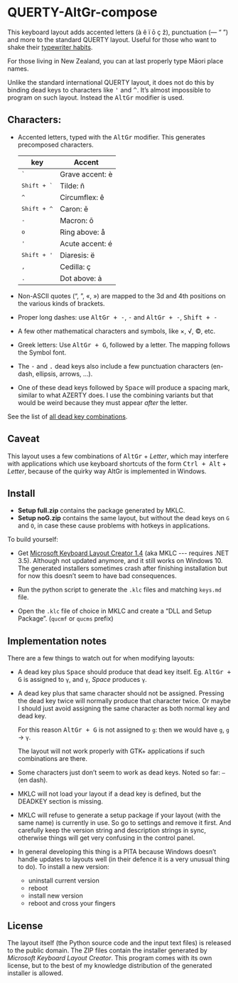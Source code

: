 # QUERTY-AltGr-compose

This keyboard layout adds accented letters (à ê ï ō ç ž), punctuation (— “ ”) and more to the standard QUERTY layout.
Useful for those who want to shake their [typewriter habits](https://practicaltypography.com/typewriter-habits.html).

For those living in New Zealand, you can at last properly type Māori place names.

Unlike the standard international QUERTY layout, it does not do this by binding dead
keys to characters like <kbd>'</kbd> and <kbd>^</kbd>. It’s almost impossible to program
on such layout. Instead the <kbd>AltGr</kbd> modifier is used.

## Characters:

  - Accented letters, typed with the <kbd>AltGr</kbd> modifier. This generates
    precomposed characters.
   
    | key           | Accent           |
    | ------------- | ---------------- |
    | <kbd>`</kbd>  | Grave accent: è  |
    | <kbd>Shift + `</kbd>  | Tilde: ñ |
    | <kbd>^</kbd>  | Circumflex: ê    |
    | <kbd>Shift + ^</kbd>  | Caron: ě |
    | <kbd>-</kbd>  | Macron: ō        |
    | <kbd>o</kbd>  | Ring above: å    |
    | <kbd>'</kbd>  | Acute accent: é  |
    | <kbd>Shift + '</kbd>  | Diaresis: ë |
    | <kbd>,</kbd>  | Cedilla: ç       |
    | <kbd>.</kbd>  | Dot above: ȧ     |

  - Non-ASCII quotes (“, ”, «, ») are mapped to the 3d and 4th positions on the various kinds of brackets.
  
  - Proper long dashes: use <kbd>AltGr + -</kbd>, <kbd>-</kbd> and <kbd>AltGr + -</kbd>, <kbd>Shift + -</kbd>
  
  - A few other mathematical characters and symbols, like ×, √, ©, etc.
  
  - Greek letters: Use <kbd>AltGr + G</kbd>, followed by a letter. The mapping follows the Symbol font.
  
  - The <kbd>-</kbd> and <kbd>.</kbd> dead keys also include a few punctuation characters (en-dash, ellipsis, arrows, …).
    
  - One of these dead keys followed by <kbd>Space</kbd> will produce a spacing mark, similar to what AZERTY does.
    I use the combining variants but that would be weird because they must appear _after_ the letter.

See the list of [all dead key combinations](keys.md).

## Caveat

This layout uses a few combinations of <kbd>AltGr</kbd> + _Letter_, which may interfere with applications
which use keyboard shortcuts of the form <kbd>Ctrl + Alt</kbd> + _Letter_, because of the quirky
way AltGr is implemented in Windows.

## Install

 - **Setup full.zip** contains the package generated by MKLC.
 - **Setup noG.zip** contains the same layout, but without the dead keys on `G` and `O`, in case these cause problems with hotkeys in applications.

To build yourself:

 - Get [Microsoft Keyboard Layout Creator 1.4](https://www.microsoft.com/en-nz/download/details.aspx?id=22339)
(aka MKLC --- requires .NET 3.5). Although not updated anymore, and it still works on Windows 10. The generated installers
sometimes crash after finishing installation but for now this doesn’t seem to have bad consequences.

 - Run the python script to generate the `.klc` files and matching `keys.md` file.
 
 - Open the `.klc` file of choice in MKLC and create a “DLL and Setup Package”. (`qucmf` or `qucms` prefix)

## Implementation notes

There are a few things to watch out for when modifying layouts:

 - A dead key plus <kbd>Space</kbd> should produce that dead key itself.
   Eg. <kbd>AltGr + G</kbd> is assigned to `γ`, and `γ`, _Space_ produces `γ`.
 
 - A dead key plus that same character should not be assigned. Pressing the
   dead key twice will normally produce that character twice. Or maybe I should
   just avoid assigning the same character as both normal key and dead key.
   
   For this reason <kbd>AltGr + G</kbd> is not assigned to `g`: then we would have
   `g`, `g` → `γ`.
   
   The layout will not work properly with GTK+ applications if such combinations
   are there.

 - Some characters just don’t seem to work as dead keys. Noted so far: `–` (en dash).

 - MKLC will not load your layout if a dead key is defined, but the DEADKEY section is
   missing.
   
 - MKLC will refuse to generate a setup package if your layout (with the same name) is
   currently in use. So go to settings and remove it first. And carefully keep the version
   string and description strings in sync, otherwise things will get very confusing in the
   control panel.

 - In general developing this thing is a PITA because Windows doesn’t handle updates
   to layouts well (in their defence it is a very unusual thing to do). To install a new
   version:
   
    - uninstall current version
    - reboot
    - install new version
    - reboot and cross your fingers

## License

The layout itself (the Python source code and the input text files) is released to the 
public domain. The ZIP files contain the installer generated by _Microsoft Keyboard 
Layout Creator_. This program comes with its own license, but to the best of my 
knowledge distribution of the generated installer is allowed.